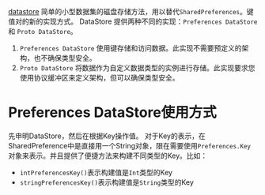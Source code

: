 [datastore](https://developer.android.com/topic/libraries/architecture/datastore)
简单的小型数据集的磁盘存储方法，用以替代`SharedPreferences`。键值对的新的实现方式。
DataStore 提供两种不同的实现：`Preferences DataStore` 和 `Proto DataStore`。
1. `Preferences DataStore` 使用键存储和访问数据。此实现不需要预定义的架构，也不确保类型安全。
2. `Proto DataStore` 将数据作为自定义数据类型的实例进行存储。此实现要求您使用协议缓冲区来定义架构，但可以确保类型安全。

# Preferences DataStore使用方式
先申明DataStore，然后在根据Key操作值。
对于Key的表示，在SharedPreference中是直接用一个String对象，限在需要使用`Preferences.Key`对象来表示。并且提供了便捷方法来构建不同类型的Key。比如：
* `intPreferencesKey()`表示构建值是`Int`类型的Key
* `stringPreferencesKey()`表示构建值是`String`类型的Key